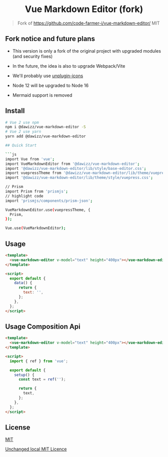 <h1 align="center">Vue Markdown Editor (fork)</h1>

> Fork of https://github.com/code-farmer-i/vue-markdown-editor/
> MIT

## Fork notice and future plans

- This version is only a fork of the original project with upgraded modules (and security fixes)

- In the future, the idea is also to upgrade Webpack/Vite

- We'll probably use [unplugin-icons](https://github.com/antfu/unplugin-icons)

- Node 12 will be upgraded to Node 16

- Mermaid support is removed

## Install

```bash
# Vue 2 use npm
npm i @dawizz/vue-markdown-editor -S
# Vue 2 use yarn
yarn add @dawizz/vue-markdown-editor

## Quick Start

```js
import Vue from 'vue';
import VueMarkdownEditor from '@dawizz/vue-markdown-editor';
import '@dawizz/vue-markdown-editor/lib/style/base-editor.css';
import vuepressTheme from '@dawizz/vue-markdown-editor/lib/theme/vuepress.js';
import '@dawizz/vue-markdown-editor/lib/theme/style/vuepress.css';

// Prism
import Prism from 'prismjs';
// highlight code
import 'prismjs/components/prism-json';

VueMarkdownEditor.use(vuepressTheme, {
  Prism,
});

Vue.use(VueMarkdownEditor);
```

## Usage

```html
<template>
  <vue-markdown-editor v-model="text" height="400px"></vue-markdown-editor>
</template>

<script>
  export default {
    data() {
      return {
        text: '',
      };
    },
  };
</script>
```

## Usage Composition Api

```html
<template>
  <vue-markdown-editor v-model="text" height="400px"></vue-markdown-editor>
</template>

<script>
  import { ref } from 'vue';

  export default {
    setup() {
      const text = ref('');

      return {
        text,
      };
    },
  };
</script>
```

## License

[MIT](https://github.com/code-farmer-i/vue-markdown-editor/blob/dev/LICENSE)

[Unchanged local MIT Licence](LICENCE)
